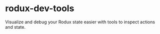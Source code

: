 # rodux-dev-tools
Visualize and debug your Rodux state easier with tools to inspect actions and state.
